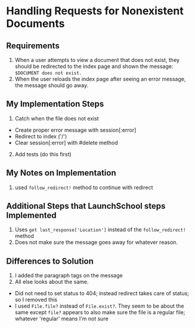 # Handling Requests for Nonexistent Documents

## Requirements

1. When a user attempts to view a document that does not exist, they should be redirected to the index page and shown the message: `$DOCUMENT does not exist.`
2. When the user reloads the index page after seeing an error message, the message should go away.

## My Implementation Steps

1. Catch when the file does not exist
  - Create proper error message with session[:error]
  - Redirect to index ('/')
  - Clear session[:error] with #delete method
2. Add tests (do this first)

## My Notes on Implementation

1. used `follow_redirect!` method to continue with redirect

## Additional Steps that LaunchSchool steps Implemented

1. Uses `get last_response['Location']` instead of the `follow_redirect!` method
2. Does not make sure the message goes away for whatever reason.

## Differences to Solution

1. I added the paragraph tags on the message
2. All else looks about the same.
  - Did not need to set status to 404; instead redirect takes care of status; so I removed this
  - I used `File.file?` instead of `File.exist?`. They seem to be about the same except `file?` appears to also make sure the file is a regular file; whatever 'regular' means I'm not sure
